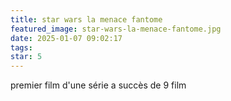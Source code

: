 ```yaml
---
title: star wars la menace fantome
featured_image: star-wars-la-menace-fantome.jpg
date: 2025-01-07 09:02:17
tags:
star: 5
---
```

premier film d'une série a succès de 9 film